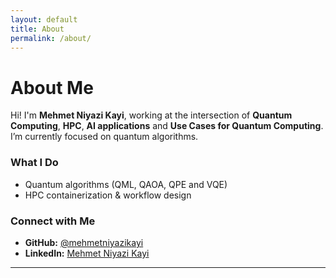 ```yaml
---
layout: default
title: About
permalink: /about/
---
```


# About Me

Hi! I'm **Mehmet Niyazi Kayi**, working at the intersection of **Quantum Computing**, **HPC**, **AI applications** and **Use Cases for Quantum Computing**.  
I’m currently focused on quantum algorithms.

### What I Do
- Quantum algorithms (QML, QAOA, QPE and VQE)
- HPC containerization & workflow design  

### Connect with Me
- **GitHub:** [@mehmetniyazikayi](https://github.com/mehmetniyazikayi)  
- **LinkedIn:** [Mehmet Niyazi Kayi](https://www.linkedin.com/in/mehmet-niyazi-kayı-760b73151) 

---
